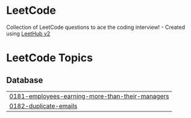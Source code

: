 # LeetCode
Collection of LeetCode questions to ace the coding interview! - Created using [LeetHub v2](https://github.com/arunbhardwaj/LeetHub-2.0)

<!---LeetCode Topics Start-->
# LeetCode Topics
## Database
|  |
| ------- |
| [0181-employees-earning-more-than-their-managers](https://github.com/ariha1982/LeetCode/tree/master/0181-employees-earning-more-than-their-managers) |
| [0182-duplicate-emails](https://github.com/ariha1982/LeetCode/tree/master/0182-duplicate-emails) |
<!---LeetCode Topics End-->